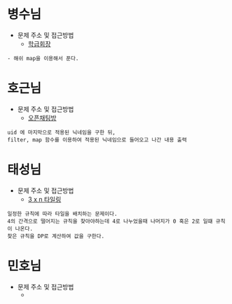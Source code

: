 # 병수님

- 문제 주소 및 접근방법
  - [학급회장](https://dev-soo-log.tistory.com/40)

```text
- 해쉬 map을 이용해서 푼다.
```

# 호근님

- 문제 주소 및 접근방법
  - [오픈채팅방](https://school.programmers.co.kr/learn/courses/30/lessons/42888?language=javascript)

```
uid 에 마지막으로 적용된 닉네임을 구한 뒤,
filter, map 함수를 이용하여 적용된 닉네임으로 들어오고 나간 내용 출력

```

# 태성님

- 문제 주소 및 접근방법
  - [3 x n 타일링](https://school.programmers.co.kr/learn/courses/30/lessons/12902)

```text
일정한 규칙에 따라 타일을 배치하는 문제이다.
4의 간격으로 떨어지는 규칙을 찾아야하는데 4로 나누었을때 나머지가 0 혹은 2로 일떄 규칙이 나온다.
찾은 규칙을 DP로 계산하여 값을 구한다.
```

# 민호님

- 문제 주소 및 접근방법
  - []()

```text

```
